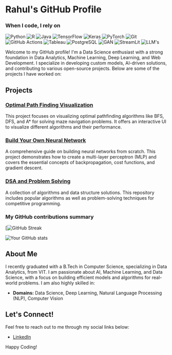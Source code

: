 # Rahul's GitHub Profile
<h3>When I code, I rely on</h3>
<p>
  <img alt="Python" src="https://img.shields.io/badge/-Python-3776AB?style=flat-square&logo=python&logoColor=white" />
  <img alt="R" src="https://img.shields.io/badge/-R-276DC3?style=flat-square&logo=r&logoColor=white" />
  <img alt="Java" src="https://img.shields.io/badge/-Java-007396?style=flat-square&logo=java&logoColor=white" />
  <img alt="TensorFlow" src="https://img.shields.io/badge/-TensorFlow-FF6F00?style=flat-square&logo=tensorflow&logoColor=white" />
  <img alt="Keras" src="https://img.shields.io/badge/-Keras-D00000?style=flat-square&logo=keras&logoColor=white" />
  <img alt="PyTorch" src="https://img.shields.io/badge/-PyTorch-EE4C2C?style=flat-square&logo=pytorch&logoColor=white" />
  <img alt="Git" src="https://img.shields.io/badge/-Git-F05032?style=flat-square&logo=git&logoColor=white" />
  <img alt="GitHub Actions" src="https://img.shields.io/badge/-Github_Actions-2088FF?style=flat-square&logo=github-actions&logoColor=white" />
  <img alt="Tableau" src="https://img.shields.io/badge/-Tableau-E97627?style=flat-square&logo=tableau&logoColor=white" />
  <img alt="PostgreSQL" src="https://img.shields.io/badge/-PostgreSQL-336791?style=flat-square&logo=postgresql&logoColor=white" />
  <img alt="GAN" src="https://img.shields.io/badge/-D3.js-F9A03C?style=flat-square&logo=d3.js&logoColor=white" />
  <img alt="StreamLit" src="https://img.shields.io/badge/-NetworkX-FFB833?style=flat-square&logo=networkx&logoColor=white" />
  <img alt="LLM's" src="https://img.shields.io/badge/-Google_Cloud_Platform-1A73E8?style=flat-square&logo=google-cloud&logoColor=white" />
</p>

Welcome to my GitHub profile! I'm a Data Science enthusiast with a strong foundation in Data Analytics, Machine Learning, Deep Learning, and Web Development. I specialize in developing custom models, AI-driven solutions, and contributing to various open-source projects. Below are some of the projects I have worked on:

## Projects

### [Optimal Path Finding Visualization](https://github.com/Rahul20037237/Optimial_path_finding_viz)
This project focuses on visualizing optimal pathfinding algorithms like BFS, DFS, and A* for solving maze navigation problems. It offers an interactive UI to visualize different algorithms and their performance.

### [Build Your Own Neural Network](https://github.com/Rahul20037237/Build_your_own_NN)
A comprehensive guide on building neural networks from scratch. This project demonstrates how to create a multi-layer perceptron (MLP) and covers the essential concepts of backpropagation, cost functions, and gradient descent.

### [DSA and Problem Solving](https://github.com/Rahul20037237/DSA_and_problem_solving)
A collection of algorithms and data structure solutions. This repository includes popular algorithms  as well as problem-solving techniques for competitive programming.

<h3>My GitHub contributions summary</h3>

[![![GitHub Streak](https://streak-stats.demolab.com?user=Rahul20037237&theme=dark&exclude_days=Sun)](https://git.io/streak-stats)

![Your GitHub stats](https://github-readme-stats.vercel.app/api?username=Rahul20037237&hide_border=true&show_icons=true&bg_color=151515&title_color=fb4362&icon_color=fb4362&text_bold=false&text_color=9e9e9e)
## About Me

I recently graduated with a B.Tech in Computer Science, specializing in Data Analytics, from VIT. I am passionate about AI, Machine Learning, and Data Science, with a focus on building efficient models and algorithms for real-world problems. I am also highly skilled in:

- **Domains:** Data Science, Deep Learning, Natural Language Processing (NLP), Computer Vision

## Let's Connect!

Feel free to reach out to me through my social links below:
- [LinkedIn](https://www.linkedin.com/in/)

Happy Coding!
